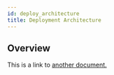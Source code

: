 ```yaml
---
id: deploy_architecture
title: Deployment Architecture
---
```


## Overview
This is a link to [another document.](intro/mission.md)  
